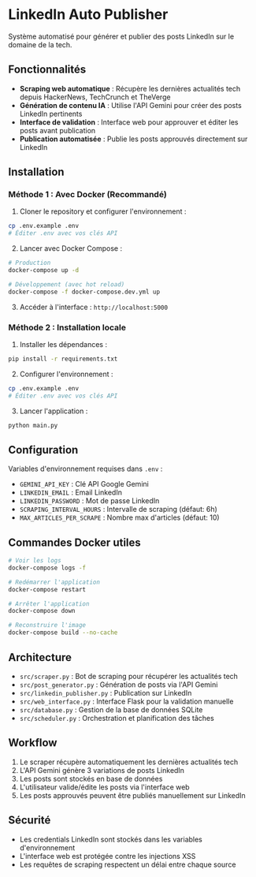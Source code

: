 # LinkedIn Auto Publisher

Système automatisé pour générer et publier des posts LinkedIn sur le domaine de la tech.

## Fonctionnalités

- **Scraping web automatique** : Récupère les dernières actualités tech depuis HackerNews, TechCrunch et TheVerge
- **Génération de contenu IA** : Utilise l'API Gemini pour créer des posts LinkedIn pertinents
- **Interface de validation** : Interface web pour approuver et éditer les posts avant publication
- **Publication automatisée** : Publie les posts approuvés directement sur LinkedIn

## Installation

### Méthode 1 : Avec Docker (Recommandé)

1. Cloner le repository et configurer l'environnement :
```bash
cp .env.example .env
# Éditer .env avec vos clés API
```

2. Lancer avec Docker Compose :
```bash
# Production
docker-compose up -d

# Développement (avec hot reload)
docker-compose -f docker-compose.dev.yml up
```

3. Accéder à l'interface : `http://localhost:5000`

### Méthode 2 : Installation locale

1. Installer les dépendances :
```bash
pip install -r requirements.txt
```

2. Configurer l'environnement :
```bash
cp .env.example .env
# Éditer .env avec vos clés API
```

3. Lancer l'application :
```bash
python main.py
```

## Configuration

Variables d'environnement requises dans `.env` :
- `GEMINI_API_KEY` : Clé API Google Gemini
- `LINKEDIN_EMAIL` : Email LinkedIn
- `LINKEDIN_PASSWORD` : Mot de passe LinkedIn
- `SCRAPING_INTERVAL_HOURS` : Intervalle de scraping (défaut: 6h)
- `MAX_ARTICLES_PER_SCRAPE` : Nombre max d'articles (défaut: 10)

## Commandes Docker utiles

```bash
# Voir les logs
docker-compose logs -f

# Redémarrer l'application
docker-compose restart

# Arrêter l'application
docker-compose down

# Reconstruire l'image
docker-compose build --no-cache
```

## Architecture

- `src/scraper.py` : Bot de scraping pour récupérer les actualités tech
- `src/post_generator.py` : Génération de posts via l'API Gemini
- `src/linkedin_publisher.py` : Publication sur LinkedIn
- `src/web_interface.py` : Interface Flask pour la validation manuelle
- `src/database.py` : Gestion de la base de données SQLite
- `src/scheduler.py` : Orchestration et planification des tâches

## Workflow

1. Le scraper récupère automatiquement les dernières actualités tech
2. L'API Gemini génère 3 variations de posts LinkedIn
3. Les posts sont stockés en base de données
4. L'utilisateur valide/édite les posts via l'interface web
5. Les posts approuvés peuvent être publiés manuellement sur LinkedIn

## Sécurité

- Les credentials LinkedIn sont stockés dans les variables d'environnement
- L'interface web est protégée contre les injections XSS
- Les requêtes de scraping respectent un délai entre chaque source